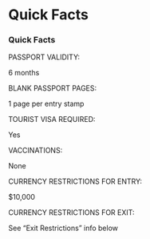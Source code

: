 # Quick Facts

### Quick Facts

PASSPORT VALIDITY:

6 months

BLANK PASSPORT PAGES:

1 page per entry stamp

TOURIST VISA REQUIRED:

Yes

VACCINATIONS:

None

CURRENCY RESTRICTIONS FOR ENTRY:

$10,000

CURRENCY RESTRICTIONS FOR EXIT:

See “Exit Restrictions” info below